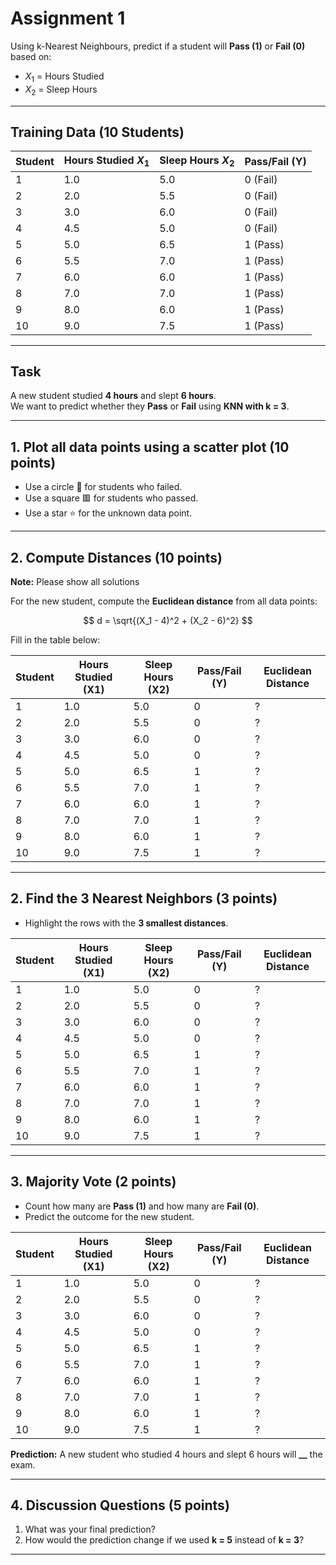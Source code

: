 # Assignment 1

Using k-Nearest Neighbours, predict if a student will **Pass (1)** or **Fail (0)** based on:

- $X_1$ = Hours Studied
- $X_2$ = Sleep Hours

---

## Training Data (10 Students)

| Student | Hours Studied $X_1$ | Sleep Hours $X_2$ | Pass/Fail (Y) |
| ------- | ------------------- | ----------------- | ------------- |
| 1       | 1.0                 | 5.0               | 0 (Fail)      |
| 2       | 2.0                 | 5.5               | 0 (Fail)      |
| 3       | 3.0                 | 6.0               | 0 (Fail)      |
| 4       | 4.5                 | 5.0               | 0 (Fail)      |
| 5       | 5.0                 | 6.5               | 1 (Pass)      |
| 6       | 5.5                 | 7.0               | 1 (Pass)      |
| 7       | 6.0                 | 6.0               | 1 (Pass)      |
| 8       | 7.0                 | 7.0               | 1 (Pass)      |
| 9       | 8.0                 | 6.0               | 1 (Pass)      |
| 10      | 9.0                 | 7.5               | 1 (Pass)      |

---

## Task

A new student studied **4 hours** and slept **6 hours**.  
We want to predict whether they **Pass** or **Fail** using **KNN with k = 3**.

---

## 1. Plot all data points using a scatter plot (10 points)

- Use a circle 🔵 for students who failed.
- Use a square 🟥 for students who passed.
- Use a star ⭐ for the unknown data point.

---

## 2. Compute Distances (10 points)

**Note:** Please show all solutions

For the new student, compute the **Euclidean distance** from all data points:

$$
d = \sqrt{(X_1 - 4)^2 + (X_2 - 6)^2}
$$

Fill in the table below:

| Student | Hours Studied (X1) | Sleep Hours (X2) | Pass/Fail (Y) | Euclidean Distance |
| ------- | ------------------ | ---------------- | ------------- | ------------------ |
| 1       | 1.0                | 5.0              | 0             | ?                  |
| 2       | 2.0                | 5.5              | 0             | ?                  |
| 3       | 3.0                | 6.0              | 0             | ?                  |
| 4       | 4.5                | 5.0              | 0             | ?                  |
| 5       | 5.0                | 6.5              | 1             | ?                  |
| 6       | 5.5                | 7.0              | 1             | ?                  |
| 7       | 6.0                | 6.0              | 1             | ?                  |
| 8       | 7.0                | 7.0              | 1             | ?                  |
| 9       | 8.0                | 6.0              | 1             | ?                  |
| 10      | 9.0                | 7.5              | 1             | ?                  |

---

## 2. Find the 3 Nearest Neighbors (3 points)

- Highlight the rows with the **3 smallest distances**.

| Student | Hours Studied (X1) | Sleep Hours (X2) | Pass/Fail (Y) | Euclidean Distance |
| ------- | ------------------ | ---------------- | ------------- | ------------------ |
| 1       | 1.0                | 5.0              | 0             | ?                  |
| 2       | 2.0                | 5.5              | 0             | ?                  |
| 3       | 3.0                | 6.0              | 0             | ?                  |
| 4       | 4.5                | 5.0              | 0             | ?                  |
| 5       | 5.0                | 6.5              | 1             | ?                  |
| 6       | 5.5                | 7.0              | 1             | ?                  |
| 7       | 6.0                | 6.0              | 1             | ?                  |
| 8       | 7.0                | 7.0              | 1             | ?                  |
| 9       | 8.0                | 6.0              | 1             | ?                  |
| 10      | 9.0                | 7.5              | 1             | ?                  |

---

## 3. Majority Vote (2 points)

- Count how many are **Pass (1)** and how many are **Fail (0)**.
- Predict the outcome for the new student.

| Student | Hours Studied (X1) | Sleep Hours (X2) | Pass/Fail (Y) | Euclidean Distance |
| ------- | ------------------ | ---------------- | ------------- | ------------------ |
| 1       | 1.0                | 5.0              | 0             | ?                  |
| 2       | 2.0                | 5.5              | 0             | ?                  |
| 3       | 3.0                | 6.0              | 0             | ?                  |
| 4       | 4.5                | 5.0              | 0             | ?                  |
| 5       | 5.0                | 6.5              | 1             | ?                  |
| 6       | 5.5                | 7.0              | 1             | ?                  |
| 7       | 6.0                | 6.0              | 1             | ?                  |
| 8       | 7.0                | 7.0              | 1             | ?                  |
| 9       | 8.0                | 6.0              | 1             | ?                  |
| 10      | 9.0                | 7.5              | 1             | ?                  |

**Prediction:** A new student who studied 4 hours and slept 6 hours will **\_\_** the exam.

---

## 4. Discussion Questions (5 points)

1. What was your final prediction?
2. How would the prediction change if we used **k = 5** instead of **k = 3**?

---
